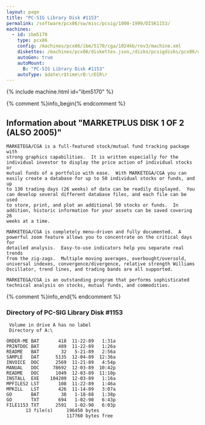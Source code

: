 ```yaml
---
layout: page
title: "PC-SIG Library Disk #1153"
permalink: /software/pcx86/sw/misc/pcsig/1000-1999/DISK1153/
machines:
  - id: ibm5170
    type: pcx86
    config: /machines/pcx86/ibm/5170/cga/1024kb/rev3/machine.xml
    diskettes: /machines/pcx86/diskettes.json,/disks/pcsigdisks/pcx86/diskettes.json
    autoGen: true
    autoMount:
      B: "PC-SIG Library Disk #1153"
    autoType: $date\r$time\rB:\rDIR\r
---
```


{% include machine.html id="ibm5170" %}

{% comment %}info_begin{% endcomment %}

## Information about "MARKETPLUS DISK 1 OF 2 (ALSO 2005)"

    MARKETEGA/CGA is a full-featured stock/mutual fund tracking package with
    strong graphics capabilities.  It is written especially for the
    individual investor to display the price action of individual stocks or
    mutual funds of a portfolio with ease.  With MARKETEGA/CGA you can
    easily create a database for up to 50 individual stocks or funds, and up
    to 130 trading days (26 weeks) of data can be readily displayed.  You
    can develop several different database files, and each file can be used
    to store, print, and plot an additional 50 stocks or funds.  In
    addition, historic information for your assets can be saved covering 26
    weeks at a time.
    
    MARKETEGA/CGA is completely menu-driven and fully documented.  A
    powerful zoom feature allows you to concentrate on the critical days for
    detailed analysis.  Easy-to-use indicators help you separate real trends
    from the zig-zags.  Multiple moving averages, overbought/oversold,
    universal indexes, convergence/divergence, relative strength Williams
    Oscillator, trend lines, and trading bands are all supported.
    
    MARKETEGA/CGA is an outstanding program that performs sophisticated
    technical analysis on stocks, mutual funds, and commodities.
{% comment %}info_end{% endcomment %}


### Directory of PC-SIG Library Disk #1153

     Volume in drive A has no label
     Directory of A:\

    ORDER-ME BAT       418  11-22-89   1:31a
    PRINTDOC BAT       489  11-22-89   1:26a
    README   BAT        32   5-21-89   2:56a
    SAMPLE   DAT      5135  12-04-89  12:36a
    INVOICE  DOC      2569  11-21-89   4:54p
    MANUAL   DOC     78692  12-03-89  10:42p
    README   DOC      1049  12-03-89  11:10p
    INSTALL  EXE    104209  12-03-89   1:16a
    MPFILES2 LST       108  11-22-89   1:46a
    MPKILL   LST       426  11-14-89   3:07a
    GO       BAT        38   1-18-88   1:38p
    GO       TXT       694   1-02-90   6:43p
    FILE1153 TXT      2591   1-02-90   6:03p
           13 file(s)     196450 bytes
                          117760 bytes free
